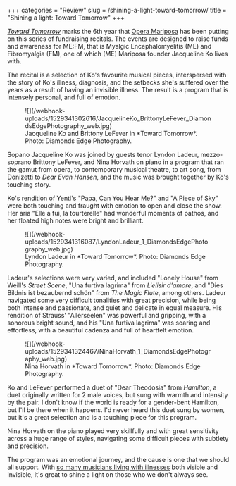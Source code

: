 +++
categories = "Review"
slug = /shining-a-light-toward-tomorrow/
title = "Shining a light: Toward Tomorrow"
+++

[*Toward Tomorrow*](/i-wrote-toward-tomorrow-to-bring-attention-to-this-crisis/) marks the 6th year that [Opera Mariposa](/scene/people/opera-mariposa/) has been putting on this series of fundraising recitals. The events are designed to raise funds and awareness for ME:FM, that is Myalgic Encephalomyelitis (ME) and Fibromyalgia (FM), one of which (ME) Mariposa founder Jacqueline Ko lives with. 

The recital is a selection of Ko's favourite musical pieces, interspersed with the story of Ko's illness, diagnosis, and the setbacks she's suffered over the years as a result of having an invisible illness. The result is a program that is intensely personal, and full of emotion.

<figure data-type="image">
![](/webhook-uploads/1529341302616/JacquelineKo_BrittonyLeFever_DiamondsEdgePhotography_web.jpg)
<figcaption>Jacqueline Ko and Brittony LeFever in *Toward Tomorrow*. Photo: Diamonds Edge Photography.</figcaption>
</figure>

Sopano Jacqueline Ko was joined by guests tenor Lyndon Ladeur, mezzo-soprano Brittony LeFever, and Nina Horvath on piano in a program that ran the gamut from opera, to contemporary musical theatre, to art song, from Donizetti to *Dear Evan Hansen*, and the music was brought together by Ko's touching story. 

Ko's rendition of Yentl's "Papa, Can You Hear Me?" and "A Piece of Sky" were both touching and fraught with emotion to open and close the show. Her aria "Elle a fui, la tourterelle" had wonderful moments of pathos, and her floated high notes were bright and brilliant.

<figure data-type="image">
![](/webhook-uploads/1529341316087/LyndonLadeur_1_DiamondsEdgePhotography_web.jpg)
<figcaption>Lyndon Ladeur in *Toward Tomorrow*. Photo: Diamonds Edge Photography.</figcaption>
</figure>

Ladeur's selections were very varied, and included "Lonely House" from Weill's *Street Scene*, "Una furtiva lagrima" from *L'elisir d'amore*, and "Dies Bildnis ist bezaubernd schön" from *The Magic Flute*, among others. Ladeur navigated some very difficult tonalities with great precision, while being both intense and passionate, and quiet and delicate in equal measure. His rendition of Strauss' "Allerseelen" was powerful and gripping, with a sonorous bright sound, and his "Una furtiva lagrima" was soaring and effortless, with a beautiful cadenza and full of heartfelt emotion. 

<figure data-type="image">
![](/webhook-uploads/1529341324467/NinaHorvath_1_DiamondsEdgePhotography_web.jpg)
<figcaption>Nina Horvath in *Toward Tomorrow*. Photo: Diamonds Edge Photography.</figcaption>
</figure>

Ko and LeFever performed a duet of "Dear Theodosia" from *Hamilton*, a duet originally written for 2 male voices, but sung with warmth and intensity by the pair. I don't know if the world is ready for a gender-bent Hamilton, but I'll be there when it happens. I'd never heard this duet sung by women, but it's a great selection and is a touching piece for this program.

Nina Horvath on the piano played very skillfully and with great sensitivity across a huge range of styles, navigating some difficult pieces with subtlety and precision.

The program was an emotional journey, and the cause is one that we should all support. With [so many musicians living with illnesses](/i-wrote-toward-tomorrow-to-bring-attention-to-this-crisis/) both visible and invisible, it's great to shine a light on those who we don't always see.
